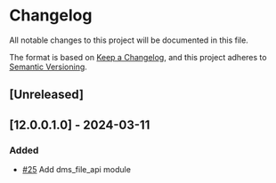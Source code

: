 # Changelog
All notable changes to this project will be documented in this file.

The format is based on [Keep a Changelog](https://keepachangelog.com/en/1.0.0/),
and this project adheres to [Semantic Versioning](https://semver.org/spec/v2.0.0.html).

## [Unreleased]
## [12.0.0.1.0] - 2024-03-11
### Added
- [#25](https://git.coopdevs.org/coopdevs/som-connexio/odoo-somconnexio/-/merge_requests/25) Add dms_file_api module